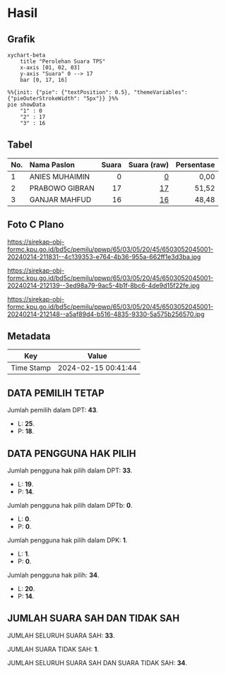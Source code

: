 # Hasil

## Grafik

```mermaid
xychart-beta
    title "Perolehan Suara TPS"
    x-axis [01, 02, 03]
    y-axis "Suara" 0 --> 17
    bar [0, 17, 16]
```

```mermaid
%%{init: {"pie": {"textPosition": 0.5}, "themeVariables": {"pieOuterStrokeWidth": "5px"}} }%%
pie showData
    "1" : 0
    "2" : 17
    "3" : 16
```

## Tabel

| No. | Nama Paslon    | Suara | Suara (raw) | Persentase |
|:--- |:-------------- | -----:| -----------:| ----------:|
| 1   | ANIES MUHAIMIN | 0     | [0][p-1]    | 0,00       |
| 2   | PRABOWO GIBRAN | 17    | [17][p-2]   | 51,52      |
| 3   | GANJAR MAHFUD  | 16    | [16][p-3]   | 48,48      |


[p-1]: https://github.com/gigit-pemilu/pemilu-2024-65-kalimantan-utara/blob/main/pilpres/hitung-suara/sub/65-kalimantan-utara/sub/03-nunukan/sub/05-krayan/sub/2045-long-rupan/sub/001-tps/sub/paslon-1.txt
[p-2]: https://github.com/gigit-pemilu/pemilu-2024-65-kalimantan-utara/blob/main/pilpres/hitung-suara/sub/65-kalimantan-utara/sub/03-nunukan/sub/05-krayan/sub/2045-long-rupan/sub/001-tps/sub/paslon-2.txt
[p-3]: https://github.com/gigit-pemilu/pemilu-2024-65-kalimantan-utara/blob/main/pilpres/hitung-suara/sub/65-kalimantan-utara/sub/03-nunukan/sub/05-krayan/sub/2045-long-rupan/sub/001-tps/sub/paslon-3.txt

## Foto C Plano

https://sirekap-obj-formc.kpu.go.id/bd5c/pemilu/ppwp/65/03/05/20/45/6503052045001-20240214-211831--4c139353-e764-4b36-955a-662ff1e3d3ba.jpg

https://sirekap-obj-formc.kpu.go.id/bd5c/pemilu/ppwp/65/03/05/20/45/6503052045001-20240214-212139--3ed98a79-9ac5-4b1f-8bc6-4de9d15f22fe.jpg

https://sirekap-obj-formc.kpu.go.id/bd5c/pemilu/ppwp/65/03/05/20/45/6503052045001-20240214-212148--a5af89d4-b516-4835-9330-5a575b256570.jpg


## Metadata

| Key        | Value               |
| ---------- | ------------------- |
| Time Stamp | 2024-02-15 00:41:44 |


## DATA PEMILIH TETAP

Jumlah pemilih dalam DPT: **43**.
 * L: **25**.
 * P: **18**.

## DATA PENGGUNA HAK PILIH

Jumlah pengguna hak pilih dalam DPT: **33**.
 * L: **19**.
 * P: **14**.

Jumlah pengguna hak pilih dalam DPTb: **0**.
 * L: **0**.
 * P: **0**.

Jumlah pengguna hak pilih dalam DPK: **1**.
 * L: **1**.
 * P: **0**.

Jumlah pengguna hak pilih: **34**.
 * L: **20**.
 * P: **14**.

## JUMLAH SUARA SAH DAN TIDAK SAH

JUMLAH SELURUH SUARA SAH: **33**.

JUMLAH SUARA TIDAK SAH: **1**.

JUMLAH SELURUH SUARA SAH DAN SUARA TIDAK SAH: **34**.


